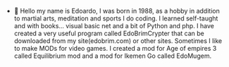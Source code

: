 - 👋 
Hello my name is Edoardo, I was born in 1988, as a hobby in addition to martial arts, meditation and sports I do coding. 
I learned self-taught and with books... visual basic net and a bit of Python and php.
I have created a very useful program called EdoBrimCrypter that can be downloaded from my site(edobrim.com) or other sites.
Sometimes I like to make MODs for video games.
I created a mod for Age of empires 3 called Equilibrium mod and a mod for Ikemen Go called EdoMugem.

